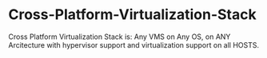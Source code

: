 # Cross-Platform-Virtualization-Stack
Cross Platform Virtualization Stack is: Any VMS on Any OS, on ANY Arcitecture with hypervisor support and virtualization support on all HOSTS.
